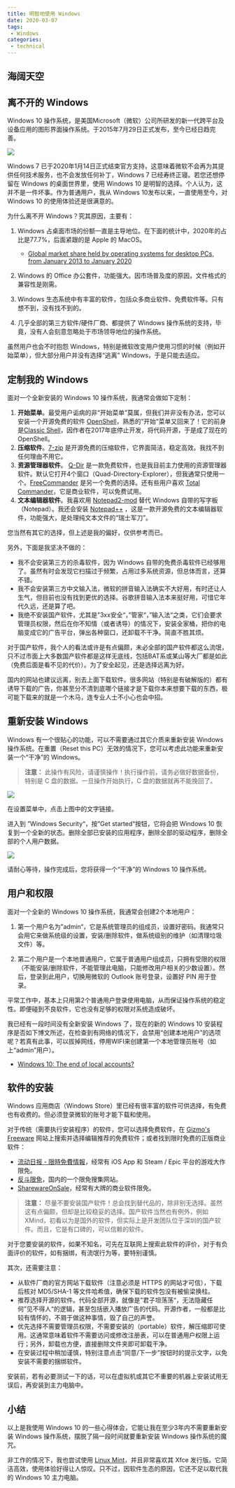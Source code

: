 ```yaml
---
title: 明智地使用 Windows
date: 2020-03-07
tags:
 - Windows
categories:
 - technical
---
```


## 海阔天空

## 离不开的 Windows 

Windows 10 操作系统，是美国Microsoft（微软）公司所研发的新一代跨平台及设备应用的图形界面操作系统。于2015年7月29日正式发布，至今已经日趋完善。

![](asset/20200307/windows10.jpg)

Windows 7 已于2020年1月14日正式结束官方支持，这意味着微软不会再为其提供任何技术服务，也不会发放任何补丁，Windows 7 已经寿终正寝。若您还想停留在 Windows 的桌面世界里，使用 Windows 10 是明智的选择。个人认为，这并不是一件坏事。作为普通用户，我从 Windows 10发布以来，一直使用至今，对 Windows 10 的使用体验还是很满意的。

为什么离不开 Windows？究其原因，主要有：

1. Windows 占桌面市场的份额一直是主导地位。在下面的统计中，2020年的占比是77.7%，后面紧跟的是 Apple 的 MacOS。
   * [Global market share held by operating systems for desktop PCs, from January 2013 to January 2020](https://www.statista.com/statistics/218089/global-market-share-of-windows-7/)

2. Windows 的 Office 办公套件，功能强大。因市场普及度的原因，文件格式的兼容性是刚需。
3. Windows 生态系统中有丰富的软件，包括众多商业软件、免费软件等。只有想不到，没有找不到的。
4. 几乎全部的第三方软件/硬件厂商、都提供了 Windows 操作系统的支持，毕竟，没有人会刻意忽略处于市场领导地位的操作系统。

虽然用户也会不时抱怨 Windows，特别是微软改变用户使用习惯的时候（例如开始菜单），但大部分用户并没有选择“逃离” Windows，于是只能去适应。




## 定制我的 Windows

面对一个全新安装的 Windows 10 操作系统，我通常会做如下定制：

1. **开始菜单**。最受用户诟病的非“开始菜单”莫属，但我们并非没有办法，您可以安装一个开源免费的软件 [OpenShell](https://open-shell.github.io/Open-Shell-Menu/)，熟悉的”开始“菜单又回来了！它的前身是[Classic Shell](http://www.classicshell.net/)，因作者在2017年底停止开发，将代码开源，于是成了现在的OpenShell。
2. **压缩软件**。[7-zip](https://www.7-zip.org/) 是开源免费的压缩软件，它界面简洁，稳定高效。我找不到任何理由不用它。
3. **资源管理器软件**。 [Q-Dir](http://www.softwareok.com/?seite=Freeware/Q-Dir) 是一款免费软件，也是我目前主力使用的资源管理器软件。默认它打开4个窗口（Quad-Directory-Explorer），但我通常只使用一个。[FreeCommander](https://freecommander.com) 是另一个免费的选择。还有些用户喜欢 [Total Commander](https://www.ghisler.com)，它是商业软件，可以免费试用。
4. **文本编辑器软件**。我喜欢用 [Notepad2-mod](https://xhmikosr.github.io/notepad2-mod/) 替代 Windows 自带的写字板（Notepad）。我还会安装 [Notepad++](https://notepad-plus-plus.org/) ，这是一款开源免费的文本编辑器软件，功能强大，是处理纯文本文件的“瑞士军刀”。

您当然有其它的选择，但上述是我的偏好，仅供参考而已。

另外，下面是我坚决不做的：

- 我不会安装第三方的杀毒软件，因为 Windows 自带的免费杀毒软件已经够用了。虽然有时会发现它扫描过于频繁，占用过多系统资源，但总体而言，还算不错。
- 我不会安装第三方中文输入法，微软的拼音输入法确实不大好用，有时还让人生气，但目前也没有找到更优的选择。谷歌拼音输入法本来挺好用，可惜它年代久远，还是算了吧。
- 我绝不安装国产软件，尤其是”3xx安全“，”管家“，”输入法“之类，它们会要求管理员权限，然后在你不知情（或者诱导）的情况下，安装全家桶，把你的电脑变成它的广告平台，弹出各种窗口，还卸载不干净。简直不胜其烦。

对于国产软件，我个人的看法或许是有点偏颇，未必全部的国产软件都这么流氓，只不过市面上大多数国产软件都是这样无底线，包括BAT系或某山等大厂都是如此（免费后面是看不见的代价）。为了安全起见，还是选择远离为好。

国内的网站也建议远离，别去上面下载软件。很多网站（特别是有破解版的）都有诱导下载的广告，你甚至分不清到底哪个链接才是下载你本来想要下载的东西，极可能下载来的就是一个木马，连专业人士不小心也会中招。




## 重新安装 Windows

Windows 有一个很贴心的功能，可以不需要通过其它介质来重新安装 Windows 操作系统。在重置（Reset this PC）无效的情况下，您可以考虑此功能来重新安装一个“干净”的 Windows。

> **注意：** 此操作有风险，请谨慎操作！执行操作前，请务必做好数据备份，特别是 C 盘的数据。一旦操作开始执行，C 盘的数据就再不能挽回了。

![](asset/20200307/Setting_More_recovery_options.png)

在设置菜单中，点击上图中的文字链接。

进入到 ”Windows Security“，按”Get started“按钮，它将会把 Windows 10 恢复到一个全新的状态。删除全部已安装的应用程序，删除全部的驱动程序，删除全部的个人用户数据。

![](asset/20200307/Windows_Security_Reset_PC.png)

请耐心等待，操作完成后，您将获得一个“干净”的 Windows 10 操作系统。



## 用户和权限

面对一个全新的 Windows 10 操作系统，我通常会创建2个本地用户：

1. 第一个用户名为”admin“，它是系统管理员的组成员，设置好密码。我通常只会用它来做系统级的设置，安装/删除软件，做系统级别的维护（如清理垃圾文件）等。

2. 第二个用户是一个本地普通用户，它属于普通用户组成员，只拥有受限的权限（不能安装/删除软件，不能管理此电脑，只能修改用户相关的少数设置）。然后，登录到此用户，切换用微软的 Outlook 账号登录，设置好 PIN 用于登录。

平常工作中，基本上只用第2个普通用户登录使用电脑，从而保证操作系统的稳定性。即便碰到不良软件，它也没有足够的权限对系统造成破坏。



我已经有一段时间没有全新安装 Windows 了，现在的新的 Windows 10 安装程序是否如下博文所述，在检查到有网络的情况下，会禁用“创建本地用户”的选项呢？若真有此事，可以拔掉网线，停用WIFI来创建第一个本地管理员账号（如上“admin”用户）。

* [Windows 10: The end of local accounts?](https://blog.ashampoo.com/en/2020-03-03/windows-10-the-end-of-local-accounts?utm_source=ashampoo&utm_medium=automail&utm_content=windows-10-the-end-of-local-accounts&utm_campaign=blog)



## 软件的安装

Windows 应用商店（Windows Store）里已经有很丰富的软件可供选择，有免费也有收费的。但必须登录微软的账号才能下载和使用。

对于传统（需要执行安装程序）的软件，您可以选择免费软件，在 [Gizmo's Freeware](https://www.techsupportalert.com/) 网站上搜索并选择编辑推荐的免费软件；或者找到限时免费的正版商业软件：
* [流动日报 - 限時免費情報](https://www.newmobilelife.com/category/%e9%99%90%e6%99%82%e5%85%8d%e8%b2%bb%e6%83%85%e5%a0%b1/)，经常有 iOS App 和 Steam / Epic 平台的游戏大作限免。
* [反斗限免](http://free.apprcn.com/)，国内的一个限免搜集网站。
* [SharewareOnSale](https://sharewareonsale.com/)，经常有大牌的商业软件限免。



> **注意：**  尽量不要安装国产软件！总会找到替代品的，除非别无选择。虽然这有点偏颇，但却是比较稳妥的选择。国产软件当然也有例外，例如 XMind，初看以为是国外的软件，但实际上是开发团队位于深圳的国产软件。而且，它是有口碑的，可以信赖的软件。



对于您要安装的软件，如果不知名，可先在互联网上搜索此软件的评价，对于有负面评价的软件，如有捆绑，有流氓行为等，要特别谨慎。

其次，还需要注意：

* 从软件厂商的官方网站下载软件（注意必须是 HTTPS 的网站才可信），下载后核对 MD5/SHA-1 等文件哈希值，确保下载的软件包没有被偷梁换柱。
* 推荐选择开源的软件。代码全部开源，就像是”君子坦荡荡“，无法隐藏任何”见不得人“的逻辑，甚至包括嵌入播放广告的代码。开源作者，一般都是比较有情怀的，不屑于做这种事情，毁了自己的声誉。
* 优先选择不需要管理员权限，不需要安装的（portable）软件，解压缩即可使用。这通常意味着软件不需要访问或修改注册表，可以在普通用户权限上运行；另外，卸载也方便，直接删除文件夹即可卸载干净。
* 在安装过程中稍加谨慎，特别注意点击“同意/下一步”按钮时的提示文字，以免安装不需要的捆绑软件。

安装前，若有必要测试一下的话，可以在虚拟机或其它不重要的机器上安装试用无误后，再安装到主力电脑中。



## 小结

以上是我使用 Windows 10 的一些心得体会，它能让我在至少3年内不需要重新安装 Windows 操作系统，摆脱了隔一段时间就要重新安装 Windows 操作系统的魔咒。

非工作的情况下，我也尝试使用 [Linux Mint](https://linuxmint.com)，并且非常喜欢其 Xfce 发行版。它简洁高效，使用体验好得让人惊叹。只不过，因软件生态的原因，它还不足以取代我的 Windows 10 主力电脑。
